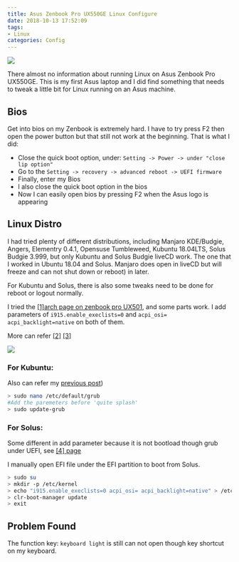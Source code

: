 ```yaml
---
title: Asus Zenbook Pro UX550GE Linux Configure
date: 2018-10-13 17:52:09
tags: 
- Linux
categories: Config
---
```


![](https://i.imgur.com/KhJMlna.jpg?1)

There almost no information about running Linux on Asus Zenbook Pro UX550GE. This is my first Asus laptop and I did find something that needs to tweak a little bit for Linux running on an Asus machine.

## Bios
Get into bios on my Zenbook is extremely hard. I have to try press F2 then open the power button but that still not work at the beginning. That is what I did:
- Close the quick boot option, under: `Setting -> Power -> under "close lip option"`
- Go to the `Setting -> recovery -> advanced reboot -> UEFI firmware`
- Finally, enter my Bios
- I also close the quick boot option in the bios
- Now I can easily open bios by pressing F2 when the Asus logo is appearing

## Linux Distro
I had tried plenty of different distributions, including Manjaro KDE/Budgie, Angers, Elementry 0.4.1, Opensuse Tumbleweed, Kubuntu 18.04LTS, Solus Budgie 3.999, but only Kubuntu and Solus Budgie liveCD work. The one that I worked in Ubuntu 18.04 and Solus. Manjaro does open in liveCD but will freeze and can not shut down or reboot) in later.

For Kubuntu and Solus, there is also some tweaks need to be done for reboot or logout normally.

I tried the [[1]arch page on zenbook pro UX501](https://wiki.archlinux.org/index.php/ASUS_Zenbook_Pro_UX501), and some parts work. I add parameters of `i915.enable_execlists=0` and `acpi_osi= acpi_backlight=native` on both of them.

More can refer [[2]](https://wiki.archlinux.org/index.php/Laptop/ASUS) [[3]](https://wiki.archlinux.org/index.php/Category:ASUS)

![](https://i.imgur.com/7Z5HCND.png?1)

### For Kubuntu: 

Also can refer my [previous post](//blog/2018/06/19/grub-note/))

``` bash
> sudo nano /etc/default/grub
#Add the paremeters before 'quite splash'
> sudo update-grub
```

### For Solus:

Some different in add parameter because it is not bootload though grub under UEFI, see [[4] page](https://getsol.us/forums/viewtopic.php?t=9038sudo)

I manually open EFI file under the EFI partition to boot from Solus.

``` bash
> sudo su
> mkdir -p /etc/kernel
> echo "i915.enable_execlists=0 acpi_osi= acpi_backlight=native" > /etc/kernel/cmdline
> clr-boot-manager update
> exit
```

## Problem Found

The function key: `keyboard light` is still can not open though key shortcut on my keyboard.